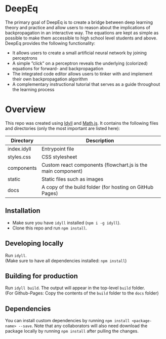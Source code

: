 # DeepEq

The primary goal of DeepEq is to create a bridge between deep learning theory and practice and allow users to reason about the implications of backpropagation in an interactive way. The equations are kept as simple as possible to make them accessible to high school level students and above. DeepEq provides the following functionality:

- It allows users to create a small artificial neural network by joining perceptrons
- A simple ”click” on a perceptron reveals the underlying (colorized) equations for forward- and backpropagation
- The integrated code editor allows users to tinker with and implement their own backpropagation algorithm
- A complementary instructional tutorial that serves as a guide throughout the learning process

# Overview

This repo was created using [Idyll](https://idyll-lang.org) and [Math.js](https://mathjs.org).
It contains the following files and directories (only the most important are listed here):

| Directory  | Description                                                  |
| ---------- | ------------------------------------------------------------ |
| index.idyll| Entrypoint file                                              |
| styles.css | CSS stylesheet                                               |
| components | Custom react components (flowchart.js is the main component) |
| static     | Static files such as images                                  |
| docs       | A copy of the build folder (for hosting on GitHub Pages)     |

## Installation

- Make sure you have `idyll` installed (`npm i -g idyll`).
- Clone this repo and run `npm install`.

## Developing locally

Run `idyll`.  
(Make sure to have all dependencies installed: `npm install`)

## Building for production

Run `idyll build`. The output will appear in the top-level `build` folder.  
(For Github-Pages: Copy the contents of the `build` folder to the `docs` folder)

## Dependencies

You can install custom dependencies by running `npm install <package-name> --save`. Note that any collaborators will also need download the package locally by running `npm install` after pulling the changes.
